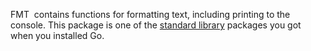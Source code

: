 FMT  contains functions for formatting text, including printing to the console. This package is one of the [standard library](https://pkg.go.dev/std) packages you got when you installed Go.